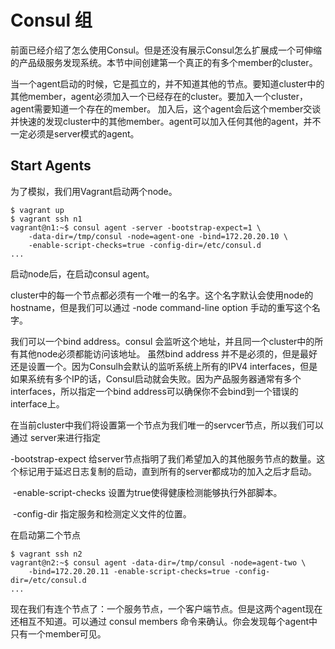 # Consul 组

前面已经介绍了怎么使用Consul。但是还没有展示Consul怎么扩展成一个可伸缩的产品级服务发现系统。本节中间创建第一个真正的有多个member的cluster。

当一个agent启动的时候，它是孤立的，并不知道其他的节点。要知道cluster中的其他member，agent必须加入一个已经存在的cluster。要加入一个cluster，agent需要知道一个存在的member。
加入后，这个agent会后这个member交谈并快速的发现cluster中的其他member。agent可以加入任何其他的agent，并不一定必须是server模式的agent。


## Start Agents

为了模拟，我们用Vagrant启动两个node。

```` ssh
$ vagrant up
$ vagrant ssh n1
vagrant@n1:~$ consul agent -server -bootstrap-expect=1 \
    -data-dir=/tmp/consul -node=agent-one -bind=172.20.20.10 \
    -enable-script-checks=true -config-dir=/etc/consul.d
...
````

启动node后，在启动consul agent。

cluster中的每一个节点都必须有一个唯一的名字。这个名字默认会使用node的hostname，但是我们可以通过 -node command-line option 手动的重写这个名字。

我们可以一个bind address。consul 会监听这个地址，并且同一个cluster中的所有其他node必须都能访问该地址。 虽然bind address 并不是必须的，但是最好还是设置一个。因为Consulh会默认的监听系统上所有的IPV4 interfaces，但是如果系统有多个IP的话，Consul启动就会失败。因为产品服务器通常有多个interfaces，所以指定一个bind address可以确保你不会bind到一个错误的interface上。

在当前cluster中我们将设置第一个节点为我们唯一的servcer节点，所以我们可以通过 server来进行指定

 -bootstrap-expect 给server节点指明了我们希望加入的其他服务节点的数量。这个标记用于延迟日志复制的启动，直到所有的server都成功的加入之后才启动。
 
  -enable-script-checks 设置为true使得健康检测能够执行外部脚本。
  
  -config-dir 指定服务和检测定义文件的位置。


在启动第二个节点

```` ssh
$ vagrant ssh n2
vagrant@n2:~$ consul agent -data-dir=/tmp/consul -node=agent-two \
    -bind=172.20.20.11 -enable-script-checks=true -config-dir=/etc/consul.d
...
````

现在我们有连个节点了：一个服务节点，一个客户端节点。但是这两个agent现在还相互不知道。可以通过 consul members 命令来确认。你会发现每个agent中只有一个member可见。








